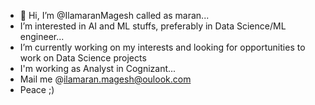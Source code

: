 - 👋 Hi, I’m @IlamaranMagesh called as maran...
- I’m interested in AI and  ML stuffs, preferably in Data Science/ML engineer...
- I’m currently working on my interests and looking for opportunities to work on Data Science projects
- I'm working as Analyst in Cognizant...
- Mail me @ilamaran.magesh@oulook.com
- Peace ;)

<!---
IlamaranMagesh/IlamaranMagesh is a ✨ special ✨ repository because its `README.md` (this file) appears on your GitHub profile.
You can click the Preview link to take a look at your changes.
--->
